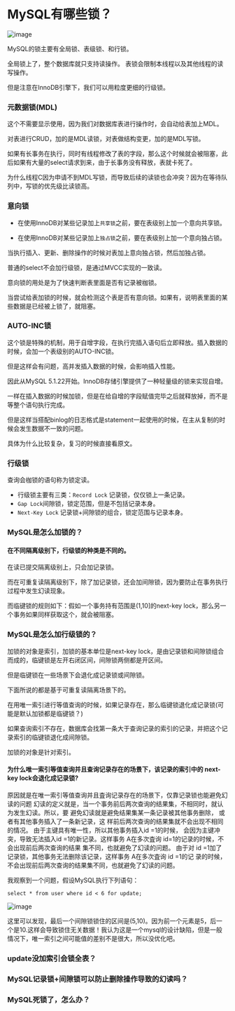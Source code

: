 # MySQL有哪些锁？

![image](https://cdn.xiaolincoding.com//mysql/other/1e37f6994ef44714aba03b8046b1ace2.png)

MySQL的锁主要有全局锁、表级锁、和行锁。

全局锁上了，整个数据库就只支持读操作。
表锁会限制本线程以及其他线程的读写操作。

但是注意在InnoDB引擎下，我们可以用粒度更细的行级锁。

### 元数据锁(MDL)

这个不需要显示使用，因为我们对数据库表进行操作时，会自动给表加上MDL。

对表进行CRUD，加的是MDL读锁，对表做结构变更，加的是MDL写锁。

如果有长事务在执行，同时有线程修改了表的字段，那么这个时候就会被阻塞，此后如果有大量的select请求到来，由于长事务没有释放，表就卡死了。

为什么线程C因为申请不到MDL写锁，而导致后续的读锁也会冲突？因为在等待队列中，写锁的优先级比读锁高。

### 意向锁

- 在使用InnoDB对某些记录加上`共享锁`之前，要在表级别上加一个意向共享锁。

- 在使用InnoDB对某些记录加上`独占锁`之前，要在表级别上加一个意向独占锁。

当执行插入、更新、删除操作的时候对表加上意向独占锁，然后加独占锁。

普通的select不会加行级锁，是通过MVCC实现的一致读。

意向锁的用处是为了快速判断表里面是否有记录被枷锁。

当尝试给表加锁的时候，就会检测这个表是否有意向锁。如果有，说明表里面的某些数据是已经被上锁了，就阻塞。

### AUTO-INC锁

这个锁是特殊的机制，用于自增字段，在执行完插入语句后立即释放。插入数据的时候，会加一个表级别的AUTO-INC锁。

但是这样会有问题，高并发插入数据的时候，会影响插入性能。

因此从MySQL 5.1.22开始。InnoDB存储引擎提供了一种轻量级的锁来实现自增。

一样在插入数据的时候加锁，但是在给自增的字段赋值完毕之后就释放掉，而不是等整个语句执行完成。

但是这样当搭配binlog的日志格式是statement一起使用的时候，在主从复制的时候会发生数据不一致的问题。

具体为什么比较复杂，复习的时候直接看原文。

### 行级锁

查询会枷锁的语句称为锁定读。

- 行级锁主要有三类：`Record Lock` 记录锁，仅仅锁上一条记录。
- `Gap Lock`间隙锁，锁定范围，但是不包括记录本身。
- `Next-Key Lock` 记录锁+间隙锁的组合，锁定范围与记录本身。

### MySQL是怎么加锁的？

#### 在不同隔离级别下，行级锁的种类是不同的。

在读已提交隔离级别上，只会加记录锁。

而在可重复读隔离级别下，除了加记录锁，还会加间隙锁，因为要防止在事务执行过程中发生幻读现象。

而临键锁的规则如下：假如一个事务持有范围是(1,10]的next-key lock，那么另一个事务如果同样获取这个，就会被阻塞。

### MySQL是怎么加行级锁的？

加锁的对象是索引，加锁的基本单位是next-key lock，是由记录锁和间隙锁组合而成的，临键锁是左开右闭区间，间隙锁两侧都是开区间。

但是临键锁在一些场景下会退化成记录锁或间隙锁。

下面所说的都是基于可重复读隔离场景下的。

在用唯一索引进行等值查询的时候，如果记录存在，那么临键锁退化成记录锁(可能是默认加锁都是临键锁？)

如果查询索引不存在，数据库会找第一条大于查询记录的索引的记录，并把这个记录索引的临键锁退化成间隙锁。

加锁的对象是针对索引。

#### 为什么唯一索引等值查询并且查询记录存在的场景下，该记录的索引中的 next-key lock会退化成记录锁?

原因就是在唯一索引等值查询并且査询记录存在的场景下，仅靠记录锁也能避免幻读的问题
幻读的定义就是，当一个事务前后两次查询的结果集，不相同时，就认为发生幻读。所以，要
避免幻读就是避免结果集某一条记录被其他事务删除，
或者有其他事务插入了一条新记录，这
样前后两次查询的结果集就不会出现不相同的情况。
由于主键具有唯一性，所以其他事务插入id =1的时候，
会因为主键冲突，导致无法插入id
=1的新记录。这样事务 A在多次査询 id=1的记录的时候，不会出现前后两次查询的结果
集不同，也就避免了幻读的问题。
由于对 id =1加了记录锁，其他事务无法删除该记录，这样事务 A在多次査询 id =1的记
录的时候，不会出现前后两次查询的结果集不同，也就避免了幻读的问题。

我观察到一个问题，假设MySQL执行下列语句：

```mysql
select * from user where id < 6 for update;
```

![image](https://cdn.xiaolincoding.com/gh/xiaolincoder/mysql/%E8%A1%8C%E7%BA%A7%E9%94%81/%E5%94%AF%E4%B8%80%E7%B4%A2%E5%BC%95%E8%8C%83%E5%9B%B4%E6%9F%A5%E8%AF%A2%E5%B0%8F%E4%BA%8E%E7%AD%89%E4%BA%8E6.drawio.png)

这里可以发现，最后一个间隙锁锁住的区间是(5,10)。因为前一个元素是5，后一个是10.这样会导致锁住无关数据！我认为这是一个mysql的设计缺陷，但是一般情况下，唯一索引之间可能值的差别不是很大，所以没优化吧。


### update没加索引会锁全表？

### MySQL记录锁+间隙锁可以防止删除操作导致的幻读吗？

### MySQL死锁了，怎么办？

